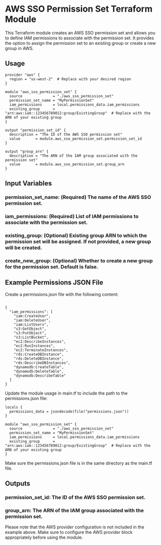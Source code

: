 # AWS SSO Permission Set Terraform Module

This Terraform module creates an AWS SSO permission set and allows you to define IAM permissions to associate with the permission set. It provides the option to assign the permission set to an existing group or create a new group in AWS.

## Usage

```hcl
provider "aws" {
  region = "us-west-2"  # Replace with your desired region
}

module "aws_sso_permission_set" {
  source              = "./aws_sso_permission_set"
  permission_set_name = "MyPermissionSet"
  iam_permissions     = local.permissions_data.iam_permissions
  existing_group      = "arn:aws:iam::123456789012:group/ExistingGroup"  # Replace with the ARN of your existing group
}

output "permission_set_id" {
  description = "The ID of the AWS SSO permission set"
  value       = module.aws_sso_permission_set.permission_set_id
}

output "group_arn" {
  description = "The ARN of the IAM group associated with the permission set"
  value       = module.aws_sso_permission_set.group_arn
}
```

## Input Variables

### permission_set_name: (Required) The name of the AWS SSO permission set.
### iam_permissions: (Required) List of IAM permissions to associate with the permission set.
### existing_group: (Optional) Existing group ARN to which the permission set will be assigned. If not provided, a new group will be created.
### create_new_group: (Optional) Whether to create a new group for the permission set. Default is false.

## Example Permissions JSON File

Create a permissions.json file with the following content:

```hcl

{
  "iam_permissions": [
    "iam:CreateUser",
    "iam:DeleteUser",
    "iam:ListUsers",
    "s3:GetObject",
    "s3:PutObject",
    "s3:ListBucket",
    "ec2:DescribeInstances",
    "ec2:RunInstances",
    "ec2:TerminateInstances",
    "rds:CreateDBInstance",
    "rds:DeleteDBInstance",
    "rds:DescribeDBInstances",
    "dynamodb:CreateTable",
    "dynamodb:DeleteTable",
    "dynamodb:DescribeTable"
  ]
}
```


Update the module usage in main.tf to include the path to the permissions.json file:


```hcl
locals {
  permissions_data = jsondecode(file("permissions.json"))
}

module "aws_sso_permission_set" {
  source              = "./aws_sso_permission_set"
  permission_set_name = "MyPermissionSet"
  iam_permissions     = local.permissions_data.iam_permissions
  existing_group      = "arn:aws:iam::123456789012:group/ExistingGroup"  # Replace with the ARN of your existing group
}
```


Make sure the permissions.json file is in the same directory as the main.tf file.

## Outputs

### permission_set_id: The ID of the AWS SSO permission set.
### group_arn: The ARN of the IAM group associated with the permission set.

Please note that the AWS provider configuration is not included in the example above. Make sure to configure the AWS provider block appropriately before using the module.